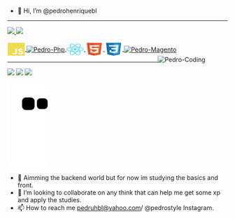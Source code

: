 - 👋 Hi, I’m @pedrohenriquebl

<hr></hr>

 <div>
  <a href="https://github.com/pedrohenriquebl">
  <img height="180em" src="https://github-readme-stats.vercel.app/api?username=pedrohenriquebl&show_icons=true&theme=great-gatsby&include_all_commits=true&count_private=true"/>   
  <img height="180em" src="https://github-readme-stats.vercel.app/api/top-langs/?username=pedrohenriquebl&layout=compact&langs_count=7&theme=great-gatsby"/>
</div>
 
 <div style="display: inline_block"><br>
  <img align="center" alt="Pedro-Js" height="30" width="40" src="https://raw.githubusercontent.com/devicons/devicon/master/icons/javascript/javascript-plain.svg">
  <img align="center" alt="Pedro-Php" height="30" width="40" 
src="https://cdn.jsdelivr.net/gh/devicons/devicon/icons/php/php-original.svg">
  <img align="center" alt="Pedro-React" height="30" width="40" src="https://raw.githubusercontent.com/devicons/devicon/master/icons/react/react-original.svg">
  <img align="center" alt="Pedro-HTML" height="30" width="40" src="https://raw.githubusercontent.com/devicons/devicon/master/icons/html5/html5-original.svg">
  <img align="center" alt="Pedro-CSS" height="30" width="40" src="https://raw.githubusercontent.com/devicons/devicon/master/icons/css3/css3-original.svg">
  <img align="center" alt="Pedro-Magento" height="30" width="40" src="https://cdn.jsdelivr.net/gh/devicons/devicon/icons/magento/magento-original.svg">  
  <img align="right" alt="Pedro-Coding" height="160" width="160" src="https://c.tenor.com/GfSX-u7VGM4AAAAC/coding.gif">

</div>
 
<div>   
 <hr></hr>
  <a href="https://instagram.com/pedrostyle" target="_blank"><img src="https://img.shields.io/badge/-Instagram-%23E4405F?style=for-the-badge&logo=instagram&logoColor=white" target="_blank"></a>
  <a href = "mailto:pedruhbl@yahoo.com"><img src="https://img.shields.io/badge/-Gmail-%23333?style=for-the-badge&logo=gmail&logoColor=white" target="_blank"></a>
  <a href="https://www.linkedin.com/in/pedro-henrique-barcellos-lopes-997365bb/" target="_blank"><img src="https://img.shields.io/badge/-LinkedIn-%230077B5?style=for-the-badge&logo=linkedin&logoColor=white" target="_blank"></a> 
 
  ![Snake animation](https://github.com/rafaballerini/rafaballerini/blob/output/github-contribution-grid-snake.svg)
 
</div>


- 🌱 Aimming the backend world but for now im studying the basics and front.
- 💞️ I’m looking to collaborate on any think that can help me get some xp and apply the studies.
- 📫 How to reach me pedruhbl@yahoo.com/ @pedrostyle Instagram.

<!---
pedrohenriquebl/pedrohenriquebl is a ✨ special ✨ repository because its `README.md` (this file) appears on your GitHub profile.
You can click the Preview link to take a look at your changes.
--->
 
